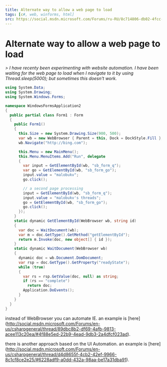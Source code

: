 ```yaml
---
title: Alternate way to allow a web page to load
tags: [c#, web, winforms, html]
src: https://social.msdn.microsoft.com/Forums/ru-RU/8c714806-db02-4fcc-8a94-4a52506f1fc4/alternate-way-to-allow-a-web-page-to-load?forum=csharpgeneral
---
```

# Alternate way to allow a web page to load
*> I have recenty been experimenting with website automation. I have been waiting for the web page to load when I navigate to it by using Thread.sleep(5000); but sometimes this doesn't work.*
```c#
using System.Data;
using System.Drawing;
using System.Windows.Forms;

namespace WindowsFormsApplication2
{
  public partial class Form1 : Form
  {
    public Form1()
    {
      this.Size = new System.Drawing.Size(900, 500);
      var wb = new WebBrowser { Parent = this, Dock = DockStyle.Fill };
      wb.Navigate("http://bing.com");

      this.Menu = new MainMenu();
      this.Menu.MenuItems.Add("Run", delegate 
      {
        var input = GetElementById(wb, "sb_form_q");
        var go = GetElementById(wb, "sb_form_go");
        input.value = "malobukv";
        go.click();

        // a second page processing
        input = GetElementById(wb, "sb_form_q");
        input.value = "malobukv's threads";
        go = GetElementById(wb, "sb_form_go");
        go.click();
      });
    }
    static dynamic GetElementById(WebBrowser wb, string id)
    {
      var doc = WaitDocument(wb);
      var m = doc.GetType().GetMethod("getElementById");
      return m.Invoke(doc, new object[] { id });
    }
    static dynamic WaitDocument(WebBrowser wb)
    {
      dynamic doc = wb.Document.DomDocument;
      var rsp = doc.GetType().GetProperty("readyState");
      while (true)
      {
        var rs = rsp.GetValue(doc, null) as string;
        if (rs == "complete")
          return doc;
        Application.DoEvents();
      }
    }
  }
}
```
instead of WebBrowser you can automate IE. an example is [here] (http://social.msdn.microsoft.com/Forums/en-us/csharpgeneral/thread/89dbc8b2-df69-4afb-9813-acee113c20ea/#4f88e5ed-22b9-4ead-9db3-2a4dfcf023ad).

there is another approach based on the UI Automation. an example is [here] (http://social.msdn.microsoft.com/Forums/en-us/csharpgeneral/thread/d4d8655f-4cb2-42ef-9966-8c1cf8ce2e25/#6228adf9-a0dd-432a-98aa-be17a31dba91).
